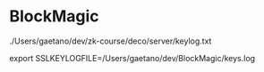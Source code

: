 # BlockMagic

./Users/gaetano/dev/zk-course/deco/server/keylog.txt

export SSLKEYLOGFILE=/Users/gaetano/dev/BlockMagic/keys.log
